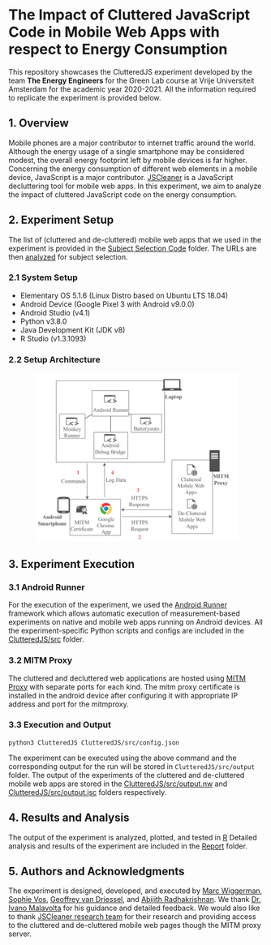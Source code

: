 # The Impact of Cluttered JavaScript Code in Mobile Web Apps with respect to Energy Consumption

This repository showcases the ClutteredJS experiment developed by the team **The Energy Engineers** for the Green Lab course at Vrije Universiteit Amsterdam for the academic year 2020-2021. All the information required to replicate the experiment is provided below.

## 1. Overview

Mobile phones are a major contributor to internet traffic around the world. Although the energy usage of a single smartphone may be considered modest, the overall energy footprint left by mobile devices is far higher. Concerning the energy consumption of different web elements in a mobile device, JavaScript is a major contributor. [JSCleaner](https://github.com/comnetsAD/MITM_JSCleaner) is a JavaScript decluttering tool for mobile web apps. In this experiment, we aim to analyze the impact of cluttered JavaScript code on the energy consumption.

## 2. Experiment Setup

The list of (cluttered and de-cluttered) mobile web apps that we used in the experiment is provided in the [Subject Selection Code](./Subject%20Selection%20Code) folder. The URLs are then [analyzed](./Subject%20Selection%20Code/subjectSelection.ipynb) for subject selection.

### 2.1 System Setup

- Elementary OS 5.1.6 (Linux Distro based on Ubuntu LTS 18.04)
- Android Device (Google Pixel 3 with Android v9.0.0)
- Android Studio (v4.1)
- Python v3.8.0
- Java Development Kit (JDK v8)
- R Studio (v1.3.1093)

### 2.2 Setup Architecture
<p align="center">
<img src="./docs/architecture.png" alt="Setup Architecture" width="400"/>
</p>

## 3. Experiment Execution

### 3.1 Android Runner

For the execution of the experiment, we used the [Android Runner](https://github.com/S2-group/android-runner) framework which allows automatic execution of measurement-based experiments on native and mobile web apps running on Android devices. All the experiment-specific Python scripts and configs are included in the [ClutteredJS/src](./ClutteredJS/src) folder.

### 3.2 MITM Proxy

The cluttered and decluttered web applications are hosted using [MITM Proxy](https://mitmproxy.org/) with separate ports for each kind. The mitm proxy certificate is installed in the android device after configuring it with appropriate IP address and port for the mitmproxy.


### 3.3 Execution and Output
```
python3 ClutteredJS ClutteredJS/src/config.json
```

The experiment can be executed using the above command and the corresponding output for the run will be stored in `ClutteredJS/src/output` folder.
The output of the experiments of the cluttered and de-cluttered mobile web apps are stored in the [ClutteredJS/src/output.nw](./ClutteredJS/src/output.nw) and [ClutteredJS/src/output.jsc](./ClutteredJS/src/output.jsc) folders respectively.

## 4. Results and Analysis

The output of the experiment is analyzed, plotted, and tested in [R](./R%20Code) Detailed analysis and results of the experiment are included in the [Report](./Report) folder.

## 5. Authors and Acknowledgments

The experiment is designed, developed, and executed by [Marc Wiggerman](mailto:m.g.wiggerman@student.vu.nl), [Sophie Vos](mailto:s.o.vos@student.vu.nl), [Geoffrey van Driessel](mailto:g.r.van.driessel@student.vu.nl), and [Abijith Radhakrishnan](mailto:mail@abijith.net). 
We thank [Dr. Ivano Malavolta](http://www.ivanomalavolta.com/) for his guidance and detailed feedback. We would also like to thank [JSCleaner research team](https://nyuscholars.nyu.edu/en/publications/jscleaner-de-cluttering-mobile-webpages-through-javascript-cleanu) for their research and providing access to the cluttered and de-cluttered mobile web pages though the MITM proxy server.
